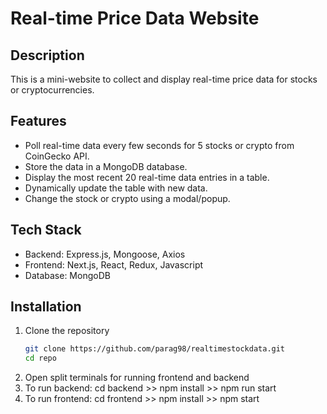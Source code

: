 # Real-time Price Data Website

## Description

This is a mini-website to collect and display real-time price data for stocks or cryptocurrencies.

## Features

- Poll real-time data every few seconds for 5 stocks or crypto from CoinGecko API.
- Store the data in a MongoDB database.
- Display the most recent 20 real-time data entries in a table.
- Dynamically update the table with new data.
- Change the stock or crypto using a modal/popup.

## Tech Stack

- Backend: Express.js, Mongoose, Axios
- Frontend: Next.js, React, Redux, Javascript
- Database: MongoDB

## Installation

1. Clone the repository
   ```bash
   git clone https://github.com/parag98/realtimestockdata.git
   cd repo
2. Open split terminals for running frontend and backend
3. To run backend: cd backend >> npm install >> npm run start
4. To run frontend: cd frontend >> npm install >> npm start
